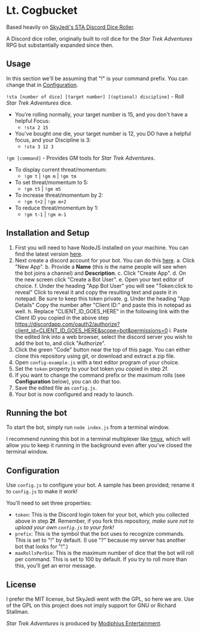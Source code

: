# Lt. Cogbucket
Based heavily on [SkyJedi's STA Discord Dice Roller](https://github.com/SkyJedi/STA-Discord-Dice-Roller).

A Discord dice roller, originally built to roll dice for the *Star Trek Adventures* RPG but substantially expanded since then.

## Usage

In this section we'll be assuming that "!" is your command prefix. You can change that in [Configuration](#configuration).

`!sta [number of dice] [target number] [(optional) discipline]` - Roll *Star Trek Adventures* dice.

* You're rolling normally, your target number is 15, and you don't have a helpful Focus:
    * `!sta 2 15`
* You've bought one die, your target number is 12, you DO have a helpful focus, and your Discipline is 3:
    * `!sta 3 12 3`

`!gm [command]` - Provides GM tools for *Star Trek Adventures*.

* To display current threat/momentum:
    * `!gm t`   |  `!gm m`  |  `!gm tm`
* To set threat/momentum to 5:
    * `!gm t5`  |  `!gm m5`
* To increase threat/momentum by 2:
    * `!gm t+2` |  `!gm m+2`
* To reduce threat/momentum by 1:
    * `!gm t-1` |  `!gm m-1`

## Installation and Setup

1. First you will need to have NodeJS installed on your machine. You can find the latest version [here](https://nodejs.org/en/).
2. Next create a discord account for your bot. You can do this [here](https://discordapp.com/developers/applications/me).
  a. Click "New App".
  b. Provide a **Name** (this is the name people will see when the bot joins a channel) and **Description**.
  c. Click "Create App".
  d. On the new screen click "Create a Bot User".
  e. Open your text editor of choice.
  f. Under the heading "App Bot User" you will see "Token:click to reveal" Click to reveal it and copy the resulting text and paste it in notepad. Be sure to keep this token private.
  g. Under the heading "App Details" Copy the number after "Client ID:" and paste this in notepad as well.
  h. Replace "CLIENT_ID_GOES_HERE" in the following link with the Client ID you copied in the above step https://discordapp.com/oauth2/authorize?client_id=CLIENT_ID_GOES_HERE&scope=bot&permissions=0
  i. Paste the edited link into a web browser, select the discord server you wish to add the bot to, and click "Authorize".
3. Click the green "Code" button near the top of this page. You can either clone this repository using git, or download and extract a zip file.
4. Open `config-example.js` with a text editor program of your choice.
5. Set the `token` property to your bot token you copied in step 2f.
6. If you want to change the command prefix or the maximum rolls (see **Configuration** below), you can do that too.
7. Save the edited file as `config.js`.
8. Your bot is now configured and ready to launch.

## Running the bot

To start the bot, simply run `node index.js` from a terminal window.

I recommend running this bot in a terminal multiplexer like [tmux](https://linuxize.com/post/getting-started-with-tmux/), which will allow you to keep it running in the background even after you've closed the terminal window.

## Configuration

Use `config.js` to configure your bot. A sample has been provided; rename it to `config.js` to make it work!

You'll need to set three properties:

  * `token`: This is the Discord login token for your bot, which you collected above in step **2f**. Remember, if you fork this repository, *make sure not to upload your own `config.js` to your fork!*
  * `prefix`: This is the symbol that the bot uses to recognize commands. This is set to "!" by default. (I use "?" because my server has another bot that looks for "!".)
  * `maxRollsPerDie`: This is the maximum number of dice that the bot will roll per command. This is set to 100 by default. If you try to roll more than this, you'll get an error message.

## License

I prefer the MIT license, but SkyJedi went with the GPL, so here we are. Use of the GPL on this project does not imply support for GNU or Richard Stallman.

*Star Trek Adventures* is produced by [Modiphius Entertainment](https://www.modiphius.net/collections/star-trek-adventures).
